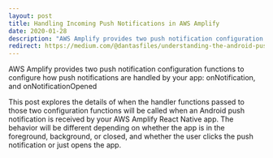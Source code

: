```yaml
---
layout: post
title: Handling Incoming Push Notifications in AWS Amplify
date: 2020-01-28
description: "AWS Amplify provides two push notification configuration functions to configure how push notifications are handled by your app: onNotification, and onNotificationOpened."
redirect: https://medium.com/@dantasfiles/understanding-the-android-push-notification-configuration-functions-in-aws-amplify-ab97d71e048c
---
```


AWS Amplify provides two push notification configuration functions to configure how push notifications are handled by your app: onNotification, and onNotificationOpened

This post explores the details of when the handler functions passed to those two configuration functions will be called when an Android push notification is received by your AWS Amplify React Native app. The behavior will be different depending on whether the app is in the foreground, background, or closed, and whether the user clicks the push notification or just opens the app.


